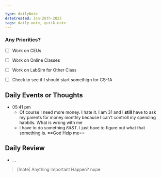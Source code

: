 ```yaml
---

type: dailyNote
dateCreated: Jan-28th-2023
tags: daily-note, quick-note
---
```




### Any Priorities?

- [ ] Work on CEUs
- [ ]  Work on Online Classes
- [ ] Work on LabSim for Other Class
- [ ] Check to see if I should start somethign for CS-1A







## Daily Events or Thoughts

- 05:41 pm
	- Of course I need more money. I hate it. I am 31 and I **still** have to ask my parents for money monthly because I can't controll my spending habbits. What is wrong with me
	- I have to do something *FAST*. I just have to figure out what that something is. ==God Help me==
	




## Daily Review

- ...


>[!note] Anything Important Happen?
>nope

